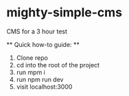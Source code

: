 # mighty-simple-cms
CMS for a 3 hour test

** Quick how-to guide: **

1) Clone repo
2) cd into the root of the project
3) run mpm i
4) run npm run dev
5) visit localhost:3000

